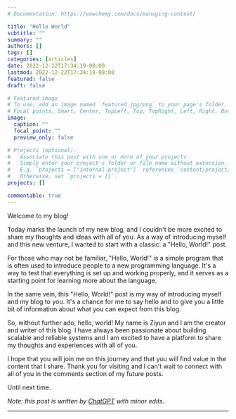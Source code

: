 ```yaml
---
# Documentation: https://wowchemy.com/docs/managing-content/

title: "Hello World"
subtitle: ""
summary: ""
authors: []
tags: []
categories: [articles]
date: 2022-12-22T17:34:19-08:00
lastmod: 2022-12-22T17:34:19-08:00
featured: false
draft: false

# Featured image
# To use, add an image named `featured.jpg/png` to your page's folder.
# Focal points: Smart, Center, TopLeft, Top, TopRight, Left, Right, BottomLeft, Bottom, BottomRight.
image:
  caption: ""
  focal_point: ""
  preview_only: false

# Projects (optional).
#   Associate this post with one or more of your projects.
#   Simply enter your project's folder or file name without extension.
#   E.g. `projects = ["internal-project"]` references `content/project/deep-learning/index.md`.
#   Otherwise, set `projects = []`.
projects: []

commentable: true
---
```


Welcome to my blog!

<!--more-->

Today marks the launch of my new blog, and I couldn't be more excited to share my thoughts and ideas with all of you. As a way of introducing myself and this new venture, I wanted to start with a classic: a "Hello, World!" post.

For those who may not be familiar, "Hello, World!" is a simple program that is often used to introduce people to a new programming language. It's a way to test that everything is set up and working properly, and it serves as a starting point for learning more about the language.

In the same vein, this "Hello, World!" post is my way of introducing myself and my blog to you. It's a chance for me to say hello and to give you a little bit of information about what you can expect from this blog.

So, without further ado, hello, world! My name is Ziyun and I am the creator and writer of this blog. I have always been passionate about building scalable and reliable systems and I am excited to have a platform to share my thoughts and experiences with all of you.

I hope that you will join me on this journey and that you will find value in the content that I share. Thank you for visiting and I can't wait to connect with all of you in the comments section of my future posts.

Until next time.


*Note: this post is written by [ChatGPT](https://chat.openai.com/) with minor edits.*

---
